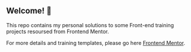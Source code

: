 ## Welcome! 👋

This repo contains my personal solutions to some Front-end training projects resoursed from Frontend Mentor.

For more details and training templates, please go here [Frontend Mentor](https://www.frontendmentor.io).